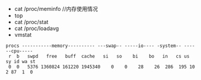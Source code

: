 * cat /proc/meminfo  //内存使用情况
* top
* cat /proc/stat
* cat /proc/loadavg
* vmstat

```
procs -----------memory---------- ---swap-- -----io---- -system-- ------cpu-----
 r  b   swpd   free   buff  cache   si   so    bi    bo   in   cs us sy id wa st
 0  0   5376 1360824 161220 1945340    0    0    28    26  286  195 10  2 87  1  0

```
